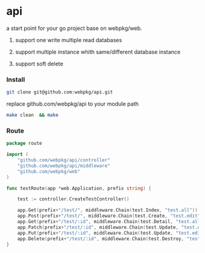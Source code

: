 # api

a start point for your go project base on webpkg/web.

1. support one write multiple read databases

2. support multiple instance whith same/different database instance

3. support soft delete

### Install
```bash
git clone git@github.com:webpkg/api.git
```
replace github.com/webpkg/api to your module path
```bash
make clean  && make
```

### Route
```go
package route

import (
	"github.com/webpkg/api/controller"
	"github.com/webpkg/api/middleware"
	"github.com/webpkg/web"
)

func testRoute(app *web.Application, prefix string) {

	test := controller.CreateTestController()

	app.Get(prefix+"/test/", middleware.Chain(test.Index, "test.all"))
	app.Post(prefix+"/test/", middleware.Chain(test.Create, "test.edit"))
	app.Get(prefix+"/test/:id", middleware.Chain(test.Detail, "test.all"))
	app.Patch(prefix+"/test/:id", middleware.Chain(test.Update, "test.edit"))
	app.Put(prefix+"/test/:id", middleware.Chain(test.Update, "test.edit"))
	app.Delete(prefix+"/test/:id", middleware.Chain(test.Destroy, "test.edit"))
}

```